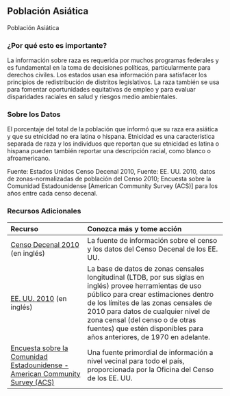 ## Población Asiática
Población Asiática

### ¿Por qué esto es importante?
La información sobre raza es requerida por muchos programas federales y es fundamental en la toma de decisiones políticas, particularmente para derechos civiles. Los estados usan esa información para satisfacer los principios de redistribución de distritos legislativos. La raza también se usa para fomentar oportunidades equitativas de empleo y para evaluar disparidades raciales en salud y riesgos medio ambientales.

### Sobre los Datos
El porcentaje del total de la población que informó que su raza era asiática y que su etnicidad no era latina o hispana. Etnicidad es una característica separada de raza y los individuos que reportan que su etnicidad es latina o hispana pueden también reportar una descripción racial, como blanco o afroamericano.

Fuente: Estados Unidos Censo Decenal 2010, Fuente: EE. UU. 2010, datos de zonas-normalizadas de población del Censo 2010; Encuesta sobre la Comunidad Estadounidense \[American Community Survey (ACS)] para los años entre cada censo decenal.

### Recursos Adicionales

|Recurso | Conozca más y tome acción |
|:--- | :--- |
|[Censo Decenal 2010](http://www.census.gov/2010census/) (en inglés) | La fuente de información sobre el censo y los datos del Censo Decenal de los EE. UU.
|[EE. UU. 2010](http://www.s4.brown.edu/us2010/Researcher/Bridging.htm) (en inglés) | La base de datos de zonas censales longitudinal (LTDB, por sus siglas en inglés) provee herramientas de uso público para crear estimaciones dentro de los límites de las zonas censales de 2010 para datos de cualquier nivel de zona censal (del censo o de otras fuentes) que estén disponibles para años anteriores, de 1970 en adelante.
|[Encuesta sobre la Comunidad Estadounidense - American Community Survey (ACS)](https://www2.census.gov/programs-surveys/acs/main/language_brochures/ACS_QandA_SPA_18.pdf?#) | Una fuente primordial de información a nivel vecinal para todo el país, proporcionada por la Oficina del Censo de los EE. UU.

